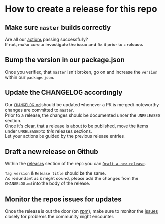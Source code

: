 # How to create a release for this repo

## Make sure `master` builds correctly

Are all our [actions](https://github.com/maplibre/maplibre-react-native/actions) passing successfully?  
If not, make sure to investigate the issue and fix it prior to a release.

## Bump the version in our package.json

Once you verified, that `master` isn't broken, go on and increase the `version` within our `package.json`.

## Update the CHANGELOG accordingly

Our [`CHANGELOG.md`](https://github.com/maplibre/maplibre-react-native/blob/master/CHANGELOG.md) should be updated whenever a PR is merged/ noteworthy changes are committed to `master`.  
Prior to a release, the changes should be documented under the `UNRELEASED` section.  
Once it's clear, that a release is about to be published, move the items under `UNRELEASED` to _this_ releases sections.  
Let your actions be guided by the previous release entries.

## Draft a new release on Github

Within the [releases](https://github.com/maplibre/maplibre-react-native/releases) section of the repo you can [`Draft a new release`](https://github.com/maplibre/maplibre-react-native/releases/new).

`Tag version` & `Release title` should be the same.  
As redundant as it might sound, please add the changes from the `CHANGELOG.md` into the body of the release.

## Monitor the repos issues for updates

Once the release is out the door (on [npm](https://www.npmjs.com/package/@vietmap/vietmap-gl-react-native)),
make sure to monitor the [issues](https://github.com/maplibre/maplibre-react-native/issues) closely for
problems the community might encounter.
